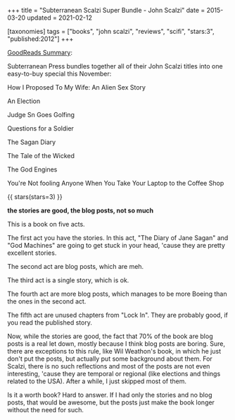 +++
title = "Subterranean Scalzi Super Bundle - John Scalzi"
date = 2015-03-20
updated = 2021-02-12

[taxonomies]
tags = ["books", "john scalzi", "reviews", "scifi", "stars:3", "published:2012"]
+++

[GoodReads Summary](https://www.goodreads.com/book/show/16157467-subterranean-scalzi-super-bundle):

Subterranean Press bundles together all of their John Scalzi titles into one easy-to-buy special this November:

How I Proposed To My Wife: An Alien Sex Story

An Election

Judge Sn Goes Golfing

Questions for a Soldier

The Sagan Diary

The Tale of the Wicked

The God Engines

You're Not fooling Anyone When You Take Your Laptop to the Coffee Shop


<!-- more -->

{{ stars(stars=3) }}

**the stories are good, the blog posts, not so much**

This is a book on five acts. 

The first act you have the stories. In this act, "The Diary of Jane Sagan" and
"God Machines" are going to get stuck in your head, 'cause they are pretty
excellent stories.

The second act are blog posts, which are meh.

The third act is a single story, which is ok.

The fourth act are more blog posts, which manages to be more Boeing than the
ones in the second act. 

The fifth act are unused chapters from "Lock In". They are probably good, if
you read the published story.

Now, while the stories are good, the fact that 70% of the book are blog posts
is a real let down, mostly because I think blog posts are boring. Sure, there
are exceptions to this rule, like Wil Weathon's book, in which he just don't
put the posts, but actually put some background about them. For Scalzi, there
is no such reflections and most of the posts are not even interesting, 'cause
they are temporal or regional (like elections and things related to the USA).
After a while, I just skipped most of them. 

Is it a worth book? Hard to answer. If I had only the stories and no blog
posts, that would be awesome, but the posts just make the book longer without
the need for such.
